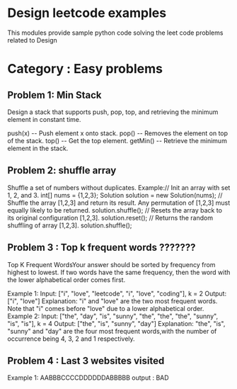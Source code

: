 # Design leetcode examples

This modules provide sample python code solving the leet code problems related to Design

# Category : Easy problems

## Problem 1: Min Stack

Design a stack that supports push, pop, top, and retrieving the minimum element in constant time.

push(x) -- Push element x onto stack.
pop() -- Removes the element on top of the stack.
top() -- Get the top element.
getMin() -- Retrieve the minimum element in the stack.
 
## Problem 2: shuffle array

Shuffle a set of numbers without duplicates.
Example:// Init an array with set 1, 2, and 3.
int[] nums = {1,2,3};
Solution solution = new Solution(nums);
// Shuffle the array [1,2,3] and return its result. Any permutation of [1,2,3] must equally likely to be returned.
solution.shuffle();
// Resets the array back to its original configuration [1,2,3].
solution.reset();
// Returns the random shuffling of array [1,2,3].
solution.shuffle();


## Problem 3 : Top k frequent words   ???????

Top K Frequent WordsYour answer should be sorted by frequency from highest to lowest. If two words have the same frequency, then the word with the lower alphabetical order comes first.

Example 1: Input: ["i", "love", "leetcode", "i", "love", "coding"], k = 2 Output: ["i", "love"]
Explanation: "i" and "love" are the two most frequent words. Note that "i" comes before "love" due to a lower alphabetical order.
Example 2: Input: ["the", "day", "is", "sunny", "the", "the", "the", "sunny", "is", "is"], k = 4
Output: ["the", "is", "sunny", "day"] Explanation: "the", "is", "sunny" and "day" are the four most frequent words,with the number of occurrence being 4, 3, 2 and 1 respectively.

## Problem 4 : Last 3 websites visited

Example 1:  AABBBCCCCDDDDDDABBBBB 
output : BAD


